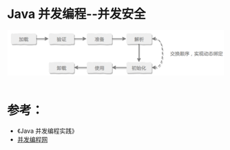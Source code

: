 Java 并发编程--并发安全
====================

<div align="center"> <img src="images/040301.png" width="520px"> </div><br>


# 参考：
- 《Java 并发编程实践》
- [并发编程网](http://ifeve.com/java-concurrency-thread-directory/)
